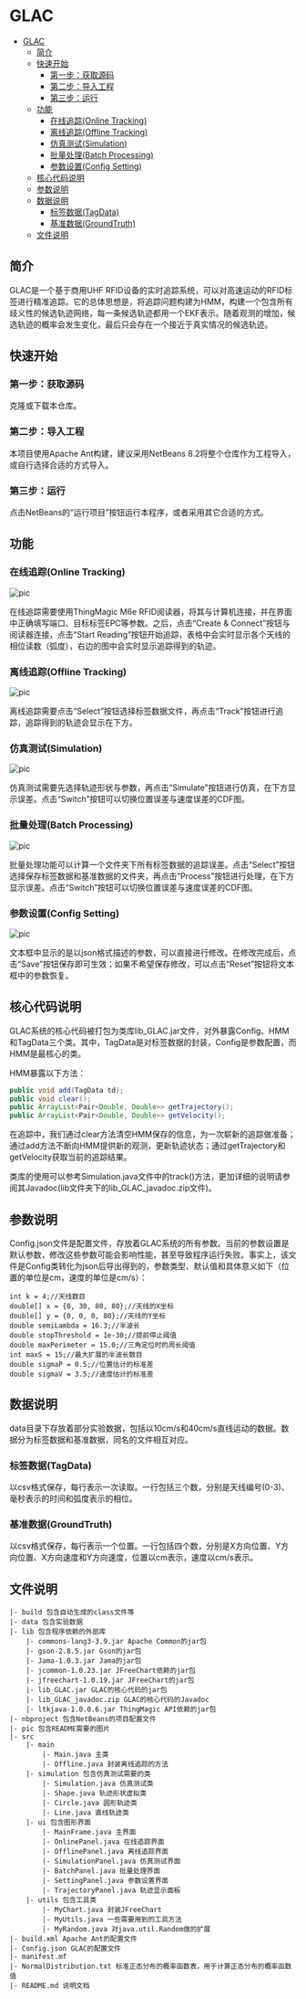 # GLAC
- [GLAC](#glac)
  - [简介](#%e7%ae%80%e4%bb%8b)
  - [快速开始](#%e5%bf%ab%e9%80%9f%e5%bc%80%e5%a7%8b)
    - [第一步：获取源码](#%e7%ac%ac%e4%b8%80%e6%ad%a5%e8%8e%b7%e5%8f%96%e6%ba%90%e7%a0%81)
    - [第二步：导入工程](#%e7%ac%ac%e4%ba%8c%e6%ad%a5%e5%af%bc%e5%85%a5%e5%b7%a5%e7%a8%8b)
    - [第三步：运行](#%e7%ac%ac%e4%b8%89%e6%ad%a5%e8%bf%90%e8%a1%8c)
  - [功能](#%e5%8a%9f%e8%83%bd)
    - [在线追踪(Online Tracking)](#%e5%9c%a8%e7%ba%bf%e8%bf%bd%e8%b8%aaonline-tracking)
    - [离线追踪(Offline Tracking)](#%e7%a6%bb%e7%ba%bf%e8%bf%bd%e8%b8%aaoffline-tracking)
    - [仿真测试(Simulation)](#%e4%bb%bf%e7%9c%9f%e6%b5%8b%e8%af%95simulation)
    - [批量处理(Batch Processing)](#%e6%89%b9%e9%87%8f%e5%a4%84%e7%90%86batch-processing)
    - [参数设置(Config Setting)](#%e5%8f%82%e6%95%b0%e8%ae%be%e7%bd%aeconfig-setting)
  - [核心代码说明](#%e6%a0%b8%e5%bf%83%e4%bb%a3%e7%a0%81%e8%af%b4%e6%98%8e)
  - [参数说明](#%e5%8f%82%e6%95%b0%e8%af%b4%e6%98%8e)
  - [数据说明](#%e6%95%b0%e6%8d%ae%e8%af%b4%e6%98%8e)
    - [标签数据(TagData)](#%e6%a0%87%e7%ad%be%e6%95%b0%e6%8d%aetagdata)
    - [基准数据(GroundTruth)](#%e5%9f%ba%e5%87%86%e6%95%b0%e6%8d%aegroundtruth)
  - [文件说明](#%e6%96%87%e4%bb%b6%e8%af%b4%e6%98%8e)

## 简介
GLAC是一个基于商用UHF RFID设备的实时追踪系统，可以对高速运动的RFID标签进行精准追踪。它的总体思想是，将追踪问题构建为HMM，构建一个包含所有歧义性的候选轨迹网络，每一条候选轨迹都用一个EKF表示。随着观测的增加，候选轨迹的概率会发生变化，最后只会存在一个接近于真实情况的候选轨迹。

## 快速开始
### 第一步：获取源码
克隆或下载本仓库。
### 第二步：导入工程
本项目使用Apache Ant构建，建议采用NetBeans 8.2将整个仓库作为工程导入，或自行选择合适的方式导入。
### 第三步：运行
点击NetBeans的“运行项目”按钮运行本程序，或者采用其它合适的方式。

## 功能
### 在线追踪(Online Tracking)
![pic](https://github.com/543202718/GLAC/raw/master/pic/online.jpg)

在线追踪需要使用ThingMagic M6e RFID阅读器，将其与计算机连接，并在界面中正确填写端口、目标标签EPC等参数。之后，点击“Create & Connect”按钮与阅读器连接，点击“Start Reading”按钮开始追踪，表格中会实时显示各个天线的相位读数（弧度），右边的图中会实时显示追踪得到的轨迹。
### 离线追踪(Offline Tracking)
![pic](https://github.com/543202718/GLAC/raw/master/pic/offline.jpg)

离线追踪需要点击“Select”按钮选择标签数据文件，再点击“Track”按钮进行追踪，追踪得到的轨迹会显示在下方。
### 仿真测试(Simulation)
![pic](https://github.com/543202718/GLAC/raw/master/pic/simulation.jpg)

仿真测试需要先选择轨迹形状与参数，再点击“Simulate”按钮进行仿真，在下方显示误差。点击“Switch”按钮可以切换位置误差与速度误差的CDF图。

### 批量处理(Batch Processing)
![pic](https://github.com/543202718/GLAC/raw/master/pic/batch.jpg)

批量处理功能可以计算一个文件夹下所有标签数据的追踪误差。点击“Select”按钮选择保存标签数据和基准数据的文件夹，再点击“Process”按钮进行处理，在下方显示误差。点击“Switch”按钮可以切换位置误差与速度误差的CDF图。
### 参数设置(Config Setting)
![pic](https://github.com/543202718/GLAC/raw/master/pic/config.jpg)

文本框中显示的是以json格式描述的参数，可以直接进行修改。在修改完成后，点击“Save”按钮保存即可生效；如果不希望保存修改，可以点击“Reset”按钮将文本框中的参数恢复。

## 核心代码说明
GLAC系统的核心代码被打包为类库lib_GLAC.jar文件，对外暴露Config、HMM和TagData三个类。其中，TagData是对标签数据的封装，Config是参数配置，而HMM是最核心的类。

HMM暴露以下方法：

```java
public void add(TagData td);
public void clear();
public ArrayList<Pair<Double, Double>> getTrajectory();
public ArrayList<Pair<Double, Double>> getVelocity();
```

在追踪中，我们通过clear方法清空HMM保存的信息，为一次崭新的追踪做准备；通过add方法不断向HMM提供新的观测，更新轨迹状态；通过getTrajectory和getVelocity获取当前的追踪结果。

类库的使用可以参考Simulation.java文件中的track()方法，更加详细的说明请参阅其Javadoc(lib文件夹下的lib_GLAC_javadoc.zip文件)。

## 参数说明
Config.json文件是配置文件，存放着GLAC系统的所有参数。当前的参数设置是默认参数，修改这些参数可能会影响性能，甚至导致程序运行失败。事实上，该文件是Config类转化为json后导出得到的，参数类型、默认值和具体意义如下（位置的单位是cm，速度的单位是cm/s）：
```
int k = 4;//天线数目
double[] x = {0, 30, 80, 80};//天线的X坐标
double[] y = {0, 0, 0, 80};//天线的Y坐标
double semiLambda = 16.3;//半波长
double stopThreshold = 1e-30;//提前停止阈值
double maxPerimeter = 15.0;//三角定位时的周长阈值
int maxS = 15;//最大扩展的半波长数目
double sigmaP = 0.5;//位置估计的标准差
double sigmaV = 3.5;//速度估计的标准差
```

## 数据说明
data目录下存放着部分实验数据，包括以10cm/s和40cm/s直线运动的数据。数据分为标签数据和基准数据，同名的文件相互对应。

### 标签数据(TagData)
以csv格式保存，每行表示一次读取。一行包括三个数，分别是天线编号(0-3)、毫秒表示的时间和弧度表示的相位。

### 基准数据(GroundTruth)
以csv格式保存，每行表示一个位置。一行包括四个数，分别是X方向位置、Y方向位置、X方向速度和Y方向速度，位置以cm表示，速度以cm/s表示。


## 文件说明
```
|- build 包含自动生成的class文件等
|- data 包含实验数据
|- lib 包含程序依赖的外部库
    |- commons-lang3-3.9.jar Apache Common的jar包
    |- gson-2.8.5.jar Gson的jar包
    |- Jama-1.0.3.jar Jama的jar包
    |- jcommon-1.0.23.jar JFreeChart依赖的jar包
    |- jfreechart-1.0.19.jar JFreeChart的jar包
    |- lib_GLAC.jar GLAC的核心代码的jar包
    |- lib_GLAC_javadoc.zip GLAC的核心代码的Javadoc
    |- ltkjava-1.0.0.6.jar ThingMagic API依赖的jar包
|- nbproject 包含NetBeans的项目配置文件
|- pic 包含README需要的图片
|- src
    |- main 
        |- Main.java 主类
        |- Offline.java 封装离线追踪的方法
    |- simulation 包含仿真测试需要的类
        |- Simulation.java 仿真测试类
        |- Shape.java 轨迹形状虚拟类
        |- Circle.java 圆形轨迹类
        |- Line.java 直线轨迹类
    |- ui 包含图形界面
        |- MainFrame.java 主界面
        |- OnlinePanel.java 在线追踪界面
        |- OfflinePanel.java 离线追踪界面
        |- SimulationPanel.java 仿真测试界面
        |- BatchPanel.java 批量处理界面
        |- SettingPanel.java 参数设置界面
        |- TrajectoryPanel.java 轨迹显示面板
    |- utils 包含工具类 
        |- MyChart.java 封装JFreeChart
        |- MyUtils.java 一些需要用到的工具方法
        |- MyRandom.java 对java.util.Random做的扩展
|- build.xml Apache Ant的配置文件
|- Config.json GLAC的配置文件
|- manifest.mf 
|- NormalDistribution.txt 标准正态分布的概率函数表，用于计算正态分布的概率函数值
|- README.md 说明文档
```
